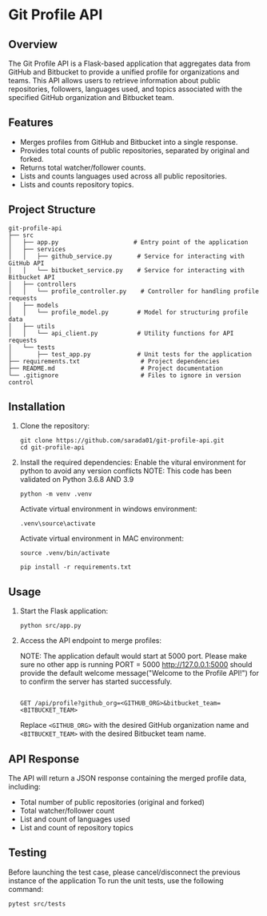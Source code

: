 # Git Profile API

## Overview
The Git Profile API is a Flask-based application that aggregates data from GitHub and Bitbucket to provide a unified profile for organizations and teams. This API allows users to retrieve information about public repositories, followers, languages used, and topics associated with the specified GitHub organization and Bitbucket team.

## Features
- Merges profiles from GitHub and Bitbucket into a single response.
- Provides total counts of public repositories, separated by original and forked.
- Returns total watcher/follower counts.
- Lists and counts languages used across all public repositories.
- Lists and counts repository topics.

## Project Structure
```
git-profile-api
├── src
│   ├── app.py                     # Entry point of the application
│   ├── services
│   │   ├── github_service.py       # Service for interacting with GitHub API
│   │   └── bitbucket_service.py    # Service for interacting with Bitbucket API
│   ├── controllers
│   │   └── profile_controller.py    # Controller for handling profile requests
│   ├── models
│   │   └── profile_model.py        # Model for structuring profile data
│   ├── utils
│   │   └── api_client.py           # Utility functions for API requests
│   └── tests
│       ├── test_app.py             # Unit tests for the application
├── requirements.txt                 # Project dependencies
├── README.md                        # Project documentation
└── .gitignore                       # Files to ignore in version control
```

## Installation
1. Clone the repository:
   ```
   git clone https://github.com/sarada01/git-profile-api.git
   cd git-profile-api
   ```

2. Install the required dependencies:
   Enable the vitural environment for python to avoid any version conflicts
   NOTE:  This code has been validated on Python 3.6.8 AND 3.9
   
   ```
   python -m venv .venv
   ```
   Activate virtual environment in windows environment:
   
   ```
   .venv\source\activate
   ```
   Activate virtual environment in MAC environment:
   ```
   source .venv/bin/activate
   ```
   
   ```
   pip install -r requirements.txt
   ```

## Usage
1. Start the Flask application:

   ```
   python src/app.py
   ```

2. Access the API endpoint to merge profiles:
   
   NOTE: The application default would start at 5000 port.  Please make sure no other app is running PORT = 5000
   http://127.0.0.1:5000 should provide the default welcome message("Welcome to the Profile API!") for to confirm the server has started successfuly.
   ```
   
   GET /api/profile?github_org=<GITHUB_ORG>&bitbucket_team=<BITBUCKET_TEAM>
   ```

   Replace `<GITHUB_ORG>` with the desired GitHub organization name and `<BITBUCKET_TEAM>` with the desired Bitbucket team name.

## API Response
The API will return a JSON response containing the merged profile data, including:
- Total number of public repositories (original and forked)
- Total watcher/follower count
- List and count of languages used
- List and count of repository topics

## Testing
Before launching the test case, please cancel/disconnect the previous instance of the application 
To run the unit tests, use the following command:
```
pytest src/tests
```
